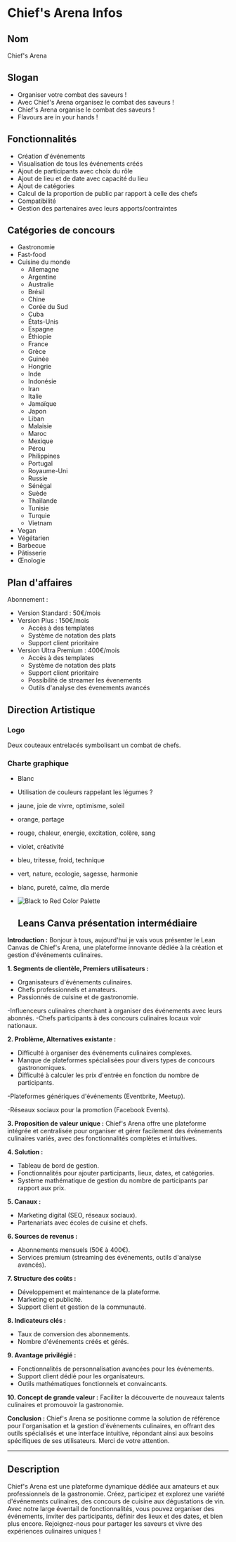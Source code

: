 # Chief's Arena Infos

## Nom
Chief's Arena

## Slogan
-  Organiser votre combat des saveurs !
-  Avec Chief's Arena organisez le combat des saveurs !
-  Chief's Arena organise le combat des saveurs !
- Flavours are in your hands !

## Fonctionnalités
- Création d'événements
- Visualisation de tous les événements créés
- Ajout de participants avec choix du rôle
- Ajout de lieu et de date avec capacité du lieu
- Ajout de catégories
- Calcul de la proportion de public par rapport à celle des chefs
- Compatibilité
- Gestion des partenaires avec leurs apports/contraintes

## Catégories de concours
- Gastronomie
- Fast-food
- Cuisine du monde
  - Allemagne
  - Argentine
  - Australie
  - Brésil
  - Chine
  - Corée du Sud
  - Cuba
  - États-Unis
  - Espagne
  - Éthiopie
  - France
  - Grèce
  - Guinée
  - Hongrie
  - Inde
  - Indonésie
  - Iran
  - Italie
  - Jamaïque
  - Japon
  - Liban
  - Malaisie
  - Maroc
  - Mexique
  - Pérou
  - Philippines
  - Portugal
  - Royaume-Uni
  - Russie
  - Sénégal
  - Suède
  - Thaïlande
  - Tunisie
  - Turquie
  - Vietnam
- Vegan
- Végétarien
- Barbecue
- Pâtisserie
- Œnologie

## Plan d'affaires
Abonnement :
- Version Standard : 50€/mois
- Version Plus : 150€/mois
  - Accès à des templates
  - Système de notation des plats
  - Support client prioritaire
- Version Ultra Premium : 400€/mois
  - Accès à des templates
  - Système de notation des plats
  - Support client prioritaire
  - Possibilité de streamer les évenements
  - Outils d'analyse des évenements avancés

## Direction Artistique
### Logo
Deux couteaux entrelacés symbolisant un combat de chefs.

### Charte graphique
- Blanc
- Utilisation de couleurs rappelant les légumes ?
- jaune, joie de vivre, optimisme, soleil
- orange, partage
- rouge, chaleur, energie, excitation, colère, sang
- violet, créativité
- bleu, tritesse, froid, technique
- vert, nature, ecologie, sagesse, harmonie
- blanc, pureté, calme, dla merde
- ![Black to Red Color Palette](https://github.com/hugo-brb/Chief-s-Arena/assets/156188643/aaff91e1-5e55-4216-88d0-630991387121)






   ## Leans Canva présentation intermédiaire
  
**Introduction :**
Bonjour à tous, aujourd'hui je vais vous présenter le Lean Canvas de Chief's Arena, une plateforme innovante dédiée à la création et gestion d'événements culinaires.

**1. Segments de clientèle, Premiers utilisateurs :**
- Organisateurs d'événements culinaires.
- Chefs professionnels et amateurs.
- Passionnés de cuisine et de gastronomie.

-Influenceurs culinaires cherchant à organiser des événements avec leurs abonnés.
-Chefs participants à des concours culinaires locaux voir nationaux.

**2. Problème, Alternatives existante :**
- Difficulté à organiser des événements culinaires complexes.
- Manque de plateformes spécialisées pour divers types de concours gastronomiques.
- Difficulté à calculer les prix d'entrée en fonction du nombre de participants.

-Plateformes génériques d'événements (Eventbrite, Meetup).

-Réseaux sociaux pour la promotion (Facebook Events).


**3. Proposition de valeur unique :**
Chief's Arena offre une plateforme intégrée et centralisée pour organiser et gérer facilement des événements culinaires variés, avec des fonctionnalités complètes et intuitives.

**4. Solution :**
- Tableau de bord de gestion.
- Fonctionnalités pour ajouter participants, lieux, dates, et catégories.
- Système mathématique de gestion du nombre de participants par rapport aux prix.

**5. Canaux :**
- Marketing digital (SEO, réseaux sociaux).
- Partenariats avec écoles de cuisine et chefs.

**6. Sources de revenus :**
- Abonnements mensuels (50€ à 400€).
- Services premium (streaming des événements, outils d'analyse avancés).

**7. Structure des coûts :**
- Développement et maintenance de la plateforme.
- Marketing et publicité.
- Support client et gestion de la communauté.

**8. Indicateurs clés :**
- Taux de conversion des abonnements.
- Nombre d'événements créés et gérés.

**9. Avantage privilégié :**
- Fonctionnalités de personnalisation avancées pour les événements.
- Support client dédié pour les organisateurs.
- Outils mathématiques fonctionnels et convaincants.

**10. Concept de grande valeur :**
Faciliter la découverte de nouveaux talents culinaires et promouvoir la gastronomie.

**Conclusion :**
Chief's Arena se positionne comme la solution de référence pour l'organisation et la gestion d'événements culinaires, en offrant des outils spécialisés et une interface intuitive, répondant ainsi aux besoins spécifiques de ses utilisateurs. Merci de votre attention.

---



## Description
Chief's Arena est une plateforme dynamique dédiée aux amateurs et aux professionnels de la gastronomie. Créez, participez et explorez une variété d'événements culinaires, des concours de cuisine aux dégustations de vin. Avec notre large éventail de fonctionnalités, vous pouvez organiser des événements, inviter des participants, définir des lieux et des dates, et bien plus encore. Rejoignez-nous pour partager les saveurs et vivre des expériences culinaires uniques !
